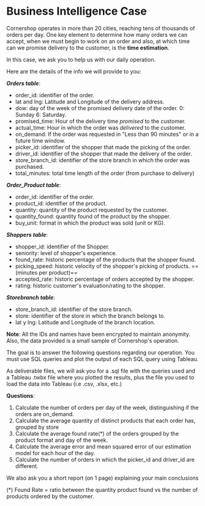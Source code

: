 # Business Intelligence Case

Cornershop operates in more than 20 cities, reaching tens of thousands of orders per day. One key element to determine how many orders we can accept, when we must begin to work on an order and also, at which time can we promise delivery to the customer, is the **time estimation**.


In this case, we ask you to help us with our daily operation.


Here are the details of the info we will provide to you:


***Orders table***:

- order_id: identifier of the order.
- lat and lng: Latitude and Longitude of the delivery address.
- dow: day of the week of the promised delivery date of the order. 0: Sunday 6: Saturday.
- promised_time: Hour of the delivery time *promised* to the customer.
- actual_time: Hour in which the order was *delivered* to the customer.
- on_demand: If the order was requested in "Less than 90 minutes" or in a future time window.
- picker_id:  identifier of the shopper that made the picking of the order. 
- driver_id: identifier of the shopper that made the delivery of the order.
- store_branch_id: identifier of the store branch in which the order was purchased.
- total_minutes: total time length of the order (from purchase to delivery)

***Order_Product table***:

- order_id: identifier of the order.
- product_id: identifier of the product.
- quantity: quantity of the product requested by the customer.
- quantity_found: quantity found of the product by the shopper.
- buy_unit: format in which the product was sold (unit or KG).

***Shoppers table***:

- shopper_id: identifier of the Shopper.
- seniority: level of shopper's experience.
- found_rate: historic percentage of the products that the shopper found.
- picking_speed: historic velocity of the shopper's picking of products. ==(minutes per product)==
- accepted_rate: historic percentage of orders accepted by the shopper.
- rating: historic customer's evaluation/rating to the shopper.

***Storebranch table***:

- store_branch_id: identifier of the store branch.
- store: identifier of the store in which the branch belongs to.
- lat y lng: Latitude and Longitude of the branch location.


**Note**: All the IDs and names have been encrypted to maintain anonymity. Also, the data provided is a small sample of Cornershop's operation.


The goal is to answer the following questions regarding our operation. You must use SQL queries and plot the output of each SQL query using Tableau. 


As deliverable files, we will ask you for a .sql file with the queries used and a Tableau .twbx file where you plotted the results, plus the file you used to load the data into Tableau (i.e .csv, .xlsx, etc.)


**Questions**:

1. Calculate the number of orders per day of the week, distinguishing if the orders are on_demand.
2. Calculate the average quantity of distinct products that each order has, grouped by store
3. Calculate the average found rate(*) of the orders grouped by the product format and day of the week.
4. Calculate the average error and mean squared error of our estimation model for each hour of the day.
5. Calculate the number of orders in which the picker_id and driver_id are different.

We also ask you a short report (on 1 page) explaining your main conclusions

(*) Found Rate = ratio between the quantity product found vs the number of products ordered by the customer.
